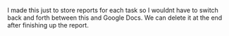 I made this just to store reports for each task so I wouldnt have to switch back and forth between this and Google Docs.
We can delete it at the end after finishing up the report.
